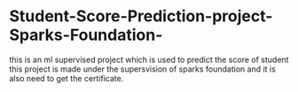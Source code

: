 # Student-Score-Prediction-project-Sparks-Foundation-
this is an ml supervised project which is used to predict the score of student
this project is made under the supersvision of sparks foundation and it is also need to get the certificate.
